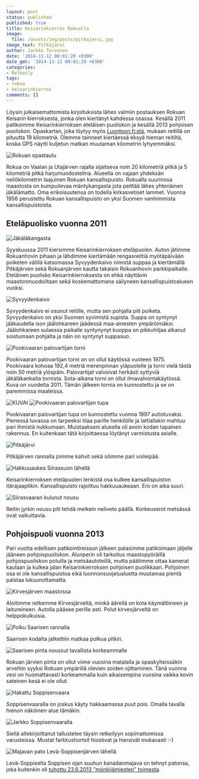 ```yaml
---
layout: post
status: published
published: true
title: Keisarinkierros Rokualla
image:
  file: /assets/img/posts/pitkajarvi.jpg
image_text: Pitkäjärvi
author: Jarkko Tervonen
date: '2014-11-12 00:01:20 +0300'
date_gmt: '2014-11-12 00:01:20 +0300'
categories:
- Retkeily
tags:
- rokua
- keisarinkierros
comments: []
---
```

Löysin julkaisemattomista kirjoituksista lähes valmiin postauksen Rokuan Keisarin kierroksesta, jonka olen kiertänyt kahdessa osassa. Kesällä 2011 patikoimme Keisarinkierroksen eteläisen puoliskon ja kesällä 2013 pohjoisen puoliskon. Opaskartan, joka löytyy myös [Luontoon.fi:stä](http://www.luontoon.fi/retkikohteet/kansallispuistot/rokua/kartatjakulkuyhteydet/Sivut/Default.aspx), mukaan reitillä on pituutta 19 kilometriä. Olemme tainneet kiertäessä eksyä hieman reitiltä, koska GPS näytti kuljetun matkan muutaman kilometrin lyhyemmäksi.

<amp-img src="/assets/img/posts/rokua-opastaulu.jpg" alt="Rokuan opastaulu" width="4" height="3" layout="responsive">
  <noscript><img src="/assets/img/posts/rokua-opastaulu.jpg" alt="Rokuan opastaulu" /></noscript>
</amp-img>

Rokua on Vaalan ja Utajärven rajalla sijaitseva noin 20 kilometriä pitkä ja 5 kilometriä pitkä harjumuodostelma. Alueella on vajaan yhdeksän neliökilometrin laajuinen Rokuan kansallispuisto. Rokualla suurinosa maastosta on kumpuilevaa mäntykangasta jota peittää lähes yhtenäinen jäkälämatto. Oma erikoisuutensa on todella kirkasvetiset lammet. Vuonna 1956 perustettu Rokuan kansallispuisto on yksi Suomen vanhimmista kansallispuistoista.

## Eteläpuolisko vuonna 2011

<amp-img src="/assets/img/posts/jakalakangas.jpg" alt="Jäkäläkangasta" width="4" height="3" layout="responsive">
  <noscript><img src="/assets/img/posts/jakalakangas.jpg" alt="Jäkäläkangasta" /></noscript>
</amp-img>

Syyskuussa 2011 kiersimme Keisarinkierroksen eteläpuolen. Auton jätimme Rokuanhovin pihaan ja lähdimme kiertämään rengasreittiä myötäpäivään poiketen välillä katsomassa Syvyydenkaivo nimistä suppaa ja kiertämällä Pitkäjärven sekä Rokuanjärven kautta takaisin Rokuanhovin parkkipaikalle. Eteläinen puolisko Keisarinkierroksesta on ehkä näyttävin maastonmuodoiltaan sekä koskemattomana säilyneen kansallispuistoalueen vuoksi.

<amp-img src="/assets/img/posts/syvyyden-kaivo.jpg" alt="Syvyydenkaivo" width="4" height="3" layout="responsive">
  <noscript><img src="/assets/img/posts/syvyyden-kaivo.jpg" alt="Syvyydenkaivo" /></noscript>
</amp-img>

Syvyydenkaivo ei osunut reitille, mutta sen pohjalla piti poiketa. Syvyydenkaivo on yksi Suomen syvimistä supista. Suppa on syntynyt jääkaudella ison jäälohkareen jäädessä maa-ainesten ympäröimäksi. Jäälohkareen sulaessa paikalle syntynynyt kuoppa on pikkuhiljaa alkanut soistumaan pohjalta ja näin on syntynyt suppasuo.

<amp-img src="/assets/img/posts/pookivaara-torni.jpg" alt="Pookivaaran palovartijan torni" width="4" height="3" layout="responsive">
  <noscript><img src="/assets/img/posts/pookivaara-torni.jpg" alt="Pookivaaran palovartijan torni" /></noscript>
</amp-img>

Pookivaaran palovartijan torni on on ollut käytössä vuoteen 1975. Pookivaara kohoaa 192,4 metriä merenpinnan yläpuolelle ja torni vielä tästä noin 50 metriä ylöspäin. Palovartijat valvoivat herkästi syttyviä jäkäläkankaita tornista. Sota-aikana torni on ollut ilmavalvontakäytössä. Kuva on vuodelta 2011. Tämän jälkeen tornia on kunnostettu ja se on paremmissa maaleissa.

<amp-img src="KUVA" alt="KUVA" width="4" height="3" layout="responsive">
  <noscript><img src="KUVA" alt="KUVAt" /></noscript>
</amp-img>

<img src="/assets/img/posts/pookivaara-palovartijan-tupa.jpg" alt="Pookivaaran palovartijan tupa" />

Pookivaaran palovartijan tupa on kunnostettu vuonna 1997 autiotuvaksi. Pienessä tuvassa on tarpeeksi tilaa parille henkilölle ja lattiallakin mahtuu pari ihmistä nukkumaan. Muistaakseni alueella oli avoin kodan tapainen rakennus. En kuitenkaan tätä kirjoittaessa löytänyt varmistusta asialle.

<amp-img src="/assets/img/posts/pitkajarvi.jpg" alt="Pitkäjärvi" width="4" height="3" layout="responsive">
  <noscript><img src="/assets/img/posts/pitkajarvi.jpg" alt="Pitkäjärvi" /></noscript>
</amp-img>

Pitkäjärven rannalla joimme kahvit sekä söimme pari voileipää.

<amp-img src="/assets/img/posts/hakkuuaukea-siirassuo.jpg" alt="Hakkuuaukea Siirassuon lähellä" width="4" height="3" layout="responsive">
  <noscript><img src="/assets/img/posts/hakkuuaukea-siirassuo.jpg" alt="Hakkuuaukea Siirassuon lähellä" /></noscript>
</amp-img>

Keisarinkierroksen eteläpuolen lenkistä osa kulkee kansallispuiston itärajaapitkin. Kansallispuisto rajoittuu hakkuuaukeaan. Ero on aika suuri.

<amp-img src="/assets/img/posts/siirasvaarat-2.jpg" alt="Siirasvaaran kulunut nousu" width="4" height="3" layout="responsive">
  <noscript><img src="/assets/img/posts/siirasvaarat-2.jpg" alt="Siirasvaaran kulunut nousu" /></noscript>
</amp-img>

Reitin jyrkin nousu piti tehdä melkein neliveto päällä. Korkeuserot metsässä ovat vaikuttavia.

## Pohjoispuoli vuonna 2013

Pari vuotta edellisen patikointireissun jälkeen palasimme patikoimaan jäljelle jääneen pohjoispuoliskon. Alunperin oli tarkoitus maastopyöräillä pohjoispuoliskon poluilla ja metsäautoteillä, mutta päätimme ottaa kamerat kaulaan ja kulkea jalan Keisarinkierroksen pohjoisen puolikkaan. Pohjoinen osa ei ole kansallispuistoa eikä luonnonsuojelualuetta muutamaa pientä palstaa lukuunottamatta.

<amp-img src="/assets/img/posts/kirvesjarvi.jpg" alt="Kirvesjärven maastossa" width="4" height="3" layout="responsive">
  <noscript><img src="/assets/img/posts/kirvesjarvi.jpg" alt="Kirvesjärven maastossa" /></noscript>
</amp-img>

Aloitimme retkemme Kirvesjärveltä, minkä äärellä on kota käymälöineen ja laitureineen. Autolla pääsee perille asti. Polut kirvesjärveltä on helppokulkuisia.

<amp-img src="/assets/img/posts/saarinen-1.jpg" alt="Polku Saarisen rannalla" width="4" height="3" layout="responsive">
  <noscript><img src="/assets/img/posts/saarinen-1.jpg" alt="Polku Saarisen rannalla" /></noscript>
</amp-img>

Saarisen kodalta jatkettiin matkaa polkua pitkin.

<amp-img src="/assets/img/posts/saarinen-3.jpg" alt="Saarisen pinta noussut tavallista korkeammalle" width="4" height="3" layout="responsive">
  <noscript><img src="/assets/img/posts/saarinen-3.jpg" alt="Saarisen pinta noussut tavallista korkeammalle" /></noscript>
</amp-img>

Rokuan järvien pinta on ollut viime vuosina matalalla ja opaskylteissäkin arveltiin syyksi Rokuan ympärillä olevien soiden ojittaminen. Tänä vuonna vesi on huomattavasti korkeammalla kuin aikaisempina vuosina vaikka kovin sateinen kesä ei ole ollut.

<amp-img src="/assets/img/posts/soppisenvaara-1.jpg" alt="Hakattu Soppisenvaara" width="4" height="3" layout="responsive">
  <noscript><img src="/assets/img/posts/soppisenvaara-1.jpg" alt="Hakattu Soppisenvaara" /></noscript>
</amp-img>

Soppisenvaaralla on joskus käyty hakkaamassa puut pois. Omalla tavalla hienon näköinen alue tämäkin.

<amp-img src="/assets/img/posts/soppisenvaara-2.jpg" alt="Jarkko Soppisenvaaralla" width="4" height="3" layout="responsive">
  <noscript><img src="/assets/img/posts/soppisenvaara-2.jpg" alt="Jarkko Soppisenvaaralla" /></noscript>
</amp-img>

Siellä allekirjoittanut tallustelee täysin retkeilyyn sopimattomissa varusteissa. Mustat farkkushortsit hiostivat ja hiersivät mukavasti :-)

<amp-img src="/assets/img/posts/majavan-pato-leva-soppisen-jarvi.jpg" alt="Majavan pato Levä-Soppisenjärven lähellä" width="4" height="3" layout="responsive">
  <noscript><img src="/assets/img/posts/majavan-pato-leva-soppisen-jarvi.jpg" alt="Majavan pato Levä-Soppisenjärven lähellä" /></noscript>
</amp-img>

Levä-Soppiselta Soppisen ojan suuhun kanadanmajava on tehnyt patonsa, joka kuitenkin oli [tuhottu 23.6.2013 "mönkijämiesten" toimesta](http://www.kaleva.fi/uutiset/pohjois-suomi/majavapato-tuhottu-luonnonsuojelualueella-rokualla/634164/).
